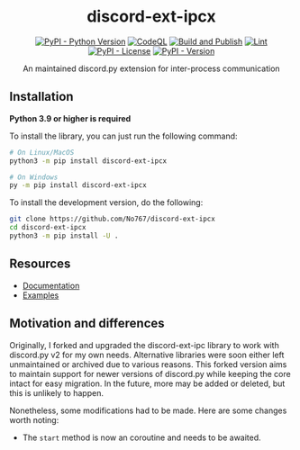 <div align=center>

# discord-ext-ipcx

[![PyPI - Python Version](https://img.shields.io/pypi/pyversions/discord-ext-ipcx?logo=python&logoColor=white&label=Python)](https://pypi.org/project/discord-ext-ipcx/) [![CodeQL](https://github.com/No767/discord-ext-ipcx/actions/workflows/codeql.yml/badge.svg)](https://github.com/No767/discord-ext-ipcx/actions/workflows/codeql.yml) [![Build and Publish](https://github.com/No767/discord-ext-ipcx/actions/workflows/build_and_publish.yml/badge.svg)](https://github.com/No767/discord-ext-ipcx/actions/workflows/build_and_publish.yml) [![Lint](https://github.com/No767/discord-ext-ipcx/actions/workflows/lint.yml/badge.svg)](https://github.com/No767/discord-ext-ipcx/actions/workflows/lint.yml) [![PyPI - License](https://img.shields.io/pypi/l/discord-ext-ipcx?logo=github&logoColor=white&label=License)](https://github.com/No767/discord-ext-ipcx/blob/main/LICENSE) [![PyPI - Version](https://img.shields.io/pypi/v/discord-ext-ipcx?logo=pypi&logoColor=white&label=Version&link=https%3A%2F%2Fpypi.org%2Fproject%2Fdiscord-ext-ipcx%2F)](https://pypi.org/project/discord-ext-ipcx/)

An maintained discord.py extension for inter-process communication

<div align=left>

## Installation

**Python 3.9 or higher is required**

To install the library, you can just run the following command:

```bash
# On Linux/MacOS
python3 -m pip install discord-ext-ipcx

# On Windows
py -m pip install discord-ext-ipcx
```

To install the development version, do the following:

```bash
git clone https://github.com/No767/discord-ext-ipcx
cd discord-ext-ipcx
python3 -m pip install -U .
```

## Resources

- [Documentation](https://discord-ext-ipcx.readthedocs.io/en/stable)
- [Examples](https://github.com/No767/discord-ext-ipcx/tree/main/examples)

## Motivation and differences

Originally, I forked and upgraded the discord-ext-ipc library to work with discord.py v2 for my own needs. Alternative libraries were soon either left unmaintained or archived due to various reasons. This forked version aims to maintain support for newer versions of discord.py while keeping the core intact for easy migration. In the future, more may be added or deleted, but this is unlikely to happen.

Nonetheless, some modifications had to be made. Here are some changes worth noting:

- The `start` method is now an coroutine and needs to be awaited.

